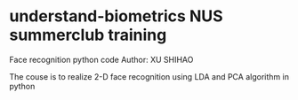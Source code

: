 # understand-biometrics NUS summerclub training 
Face recognition python code
Author: XU SHIHAO

The couse is to realize 2-D face recognition using LDA and PCA algorithm in python
